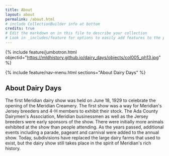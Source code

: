 ```yaml
---
title: About
layout: about
permalink: /about.html
# include CollectionBuilder info at bottom
credits: true
# Edit the markdown on in this file to describe your collection
# Look in _includes/feature for options to easily add features to the page
---
```


{% include feature/jumbotron.html objectid="https://mldhistory.github.io/dairy_days/objects/col005_ph13.jpg" %}

{% include feature/nav-menu.html sections="About Dairy Days" %}

## About Dairy Days
The first Meridian dairy show was held on June 18, 1929 to celebrate the opening of the Meridian Creamery. The first show was a way for Meridian's Jersey breeders and 4-H members to exhibit their stock. The Ada County Dairymen's Association, Meridian businessmen as well as the Jersey breeders were early sponsors of the show. There were initially more animals exhibited at the show than people attending. As the years passed, additional events including a parade, pageant and carnival were added to the annual show. Today, subdivisions have replaced the large dairy farms that used to exist, but the dairy show still takes place in the spirit of Meridian's rich history.

